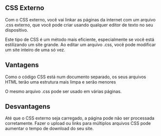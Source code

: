 ## CSS Externo
Com o CSS externo, você vai linkar as páginas da internet com um arquivo .css externo, que você pode criar usando qualquer editor de texto no seu dispositivo.

Este tipo de CSS é um método mais eficiente, especialmente se você está estilizando um site grande. Ao editar um arquivo .css, você pode modificar um site inteiro de uma só vez.


## Vantagens
Como o código CSS está num documento separado, os seus arquivos HTML terão uma estrutura mais limpa e serão menores

O mesmo arquivo .css pode ser usado em várias páginas.

## Desvantagens
Até que o CSS externo seja carregado, a página pode não ser processada corretamente.
Fazer o upload ou links para múltiplos arquivos CSS pode aumentar o tempo de download do seu site.
